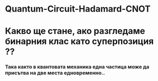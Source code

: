 # Quantum-Circuit-Hadamard-CNOT

# Какво ще стане, ако разгледаме бинарния клас като суперпозиция ?? 
### Така както в квантовата механика една частица може да присътва на две места едновременно..
